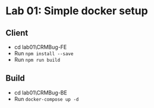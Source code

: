 # Lab 01: Simple docker setup

## Client

- cd lab01\CRMBug-FE
- Run `npm install --save`
- Run `npm run build`

## Build

- cd lab01\CRMBug-BE
- Run `docker-compose up -d`
